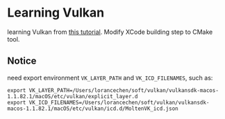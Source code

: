 # Learning Vulkan
learning Vulkan from [this tutorial](https://vulkan-tutorial.com/).
Modify XCode building step to CMake tool.

## Notice
need export environment `VK_LAYER_PATH` and `VK_ICD_FILENAMES`, such as:
```
export VK_LAYER_PATH=/Users/lorancechen/soft/vulkan/vulkansdk-macos-1.1.82.1/macOS/etc/vulkan/explicit_layer.d
export VK_ICD_FILENAMES=/Users/lorancechen/soft/vulkan/vulkansdk-macos-1.1.82.1/macOS/etc/vulkan/icd.d/MoltenVK_icd.json
```